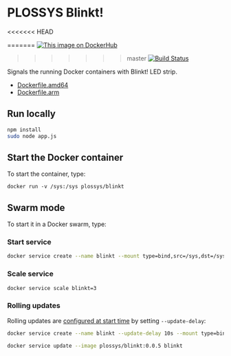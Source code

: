# PLOSSYS Blinkt!
<<<<<<< HEAD

=======
[![This image on DockerHub](https://img.shields.io/docker/pulls/plossys/blinkt.svg)](https://hub.docker.com/r/plossys/blinkt/)
>>>>>>> master
[![Build Status](https://travis-ci.org/plossys/blinkt.svg?branch=master)](https://travis-ci.org/plossys/blinkt)

Signals the running Docker containers with Blinkt! LED strip.

- [Dockerfile.amd64](https://github.com/plossys/blinkt/blob/master/Dockerfile.amd64)
- [Dockerfile.arm](https://github.com/plossys/blinkt/blob/master/Dockerfile.arm)

## Run locally

```bash
npm install
sudo node app.js
```

## Start the Docker container

To start the container, type:

```
docker run -v /sys:/sys plossys/blinkt
```

## Swarm mode

To start it in a Docker swarm, type:

### Start service

```bash
docker service create --name blinkt --mount type=bind,src=/sys,dst=/sys plossys/blinkt:0.0.3
```

### Scale service

```bash
docker service scale blinkt=3
```

### Rolling updates

Rolling updates are [configured at start time](https://docs.docker.com/engine/swarm/swarm-tutorial/rolling-update/) by setting `--update-delay`:

```bash
docker service create --name blinkt --update-delay 10s --mount type=bind,src=/sys,dst=/sys plossys/blinkt:0.0.3
```

```bash
docker service update --image plossys/blinkt:0.0.5 blinkt
```
